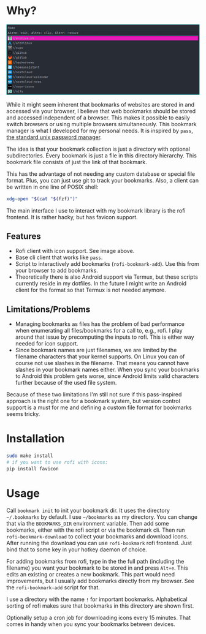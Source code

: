 # Why?

![An image of the rofi frontend.](misc/rofi.png)

While it might seem inherent that bookmarks of websites are stored in and accessed via your browser, I believe that web bookmarks should be stored and accessed independent of a browser.
This makes it possible to easily switch browsers or using multiple browsers simultaneously.
This bookmark manager is what I developed for my personal needs.
It is inspired by `pass`, [the standard unix password manager](https://www.passwordstore.org/).

The idea is that your bookmark collection is just a directory with optional subdirectories.
Every bookmark is just a file in this directory hierarchy.
This bookmark file consists of just the link of that bookmark.

This has the advantage of not needing any custom database or special file format.
Plus, you can just use git to track your bookmarks.
Also, a client can be written in one line of POSIX shell:
``` sh
xdg-open "$(cat "$(fzf)")"
```

The main interface I use to interact with my bookmark library is the rofi frontend.
It is rather hacky, but has favicon support.

## Features
- Rofi client with icon support. See image above.
- Base cli client that works like `pass`.
- Script to interactively add bookmarks (`rofi-bookmark-add`).
  Use this from your browser to add bookmarks.
- Theoretically there is also Android support via Termux, but these scripts currently reside in my dotfiles.
  In the future I might write an Android client for the format so that Termux is not needed anymore.

## Limitations/Problems
- Managing bookmarks as files has the problem of bad performance when enumerating all files/bookmarks for a call to, e.g., rofi.
  I play around that issue by precomputing the inputs to rofi.
  This is either way needed for icon support. 
- Since bookmark names are just filenames, we are limited by the filename characters that your kernel supports.
  On Linux you can of course not use slashes in the filename.
  That means you cannot have slashes in your bookmark names either.
  When you sync your bookmarks to Android this problem gets worse, since Android limits valid characters further because of the used file system.
  
Because of these two limitations I'm still not sure if this pass-inspired approach is the right one for a bookmark system, but version control support is a must for me and defining a custom file format for bookmarks seems tricky.

# Installation

``` sh
sudo make install
# if you want to use rofi with icons: 
pip install favicon
```

# Usage

Call `bookmark init` to init your bookmark dir.
It uses the directory `~/.bookmarks` by default.
I use `~/bookmarks` as my directory.
You can change that via the `BOOKMARKS_DIR` environment variable.
Then add some bookmarks, either with the rofi script or via the bookmark cli.
Then run `rofi-bookmark-download` to collect your bookmarks and download icons.
After running the download you can use `rofi-bookmark` rofi frontend.
Just bind that to some key in your hotkey daemon of choice.

For adding bookmarks from rofi, type in the the full path (including the filename) you want your bookmark to be stored in and press `Alt+e`.
This edits an existing or creates a new bookmark.
This part would need improvements, but I usually add bookmarks directly from my browser.
See the `rofi-bookmark-add` script for that.

I use a directory with the name `!` for important bookmarks.
Alphabetical sorting of rofi makes sure that bookmarks in this directory are shown first.

Optionally setup a cron job for downloading icons every 15 minutes.
That comes in handy when you sync your bookmarks between devices.

